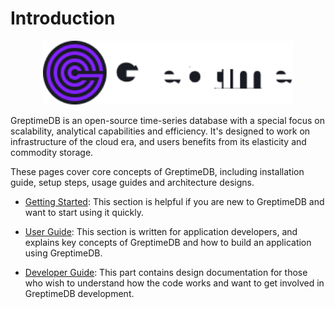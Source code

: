 # Introduction

<p align="center">
    <img src="./public/logo-text-tinted.png" alt="GreptimeDB Logo" width="400px">
</p>

GreptimeDB is an open-source time-series database with a special focus on
scalability, analytical capabilities and efficiency. It's designed to work on
infrastructure of the cloud era, and users benefits from its elasticity and commodity
storage.

These pages cover core concepts of GreptimeDB, including  installation guide, setup steps, usage
guides and architecture designs.

- [Getting Started][1]: This section is helpful if you are new to GreptimeDB and want to start
using it quickly.

- [User Guide][2]: This section is written for application developers, and explains key concepts of
GreptimeDB and how to build an application using GreptimeDB.

- [Developer Guide][3]: This part contains design documentation for those who wish to understand
how the code works and want to get involved in GreptimeDB development.

[1]: ./getting-started/overview.md
[2]: ./user-guide/concepts.md
[3]: ./developer-guide/overview.md
